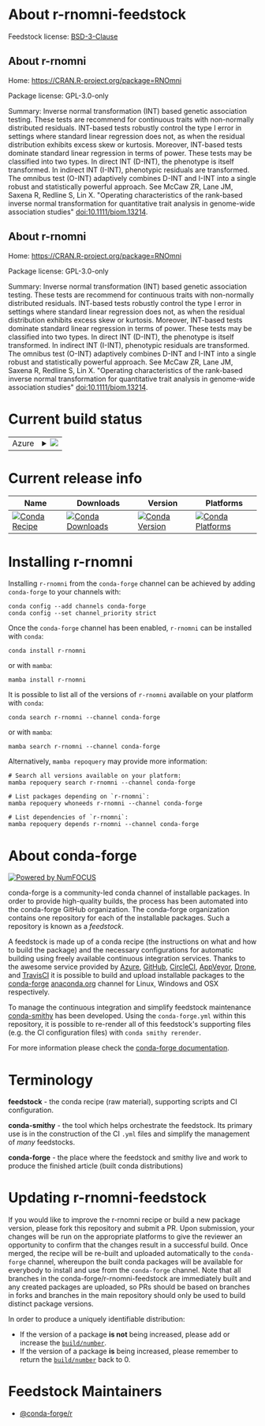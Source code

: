 About r-rnomni-feedstock
========================

Feedstock license: [BSD-3-Clause](https://github.com/conda-forge/r-rnomni-feedstock/blob/main/LICENSE.txt)


About r-rnomni
--------------

Home: https://CRAN.R-project.org/package=RNOmni

Package license: GPL-3.0-only

Summary: Inverse normal transformation (INT) based genetic association testing. These tests are recommend for continuous traits with non-normally distributed residuals. INT-based tests robustly control the type I error in settings where standard linear regression does not, as when the residual distribution exhibits excess skew or kurtosis. Moreover, INT-based tests dominate standard linear regression in terms of power. These tests may be classified into two types. In direct INT (D-INT), the phenotype is itself transformed. In indirect INT (I-INT), phenotypic residuals are transformed. The omnibus test (O-INT) adaptively combines D-INT and I-INT into a single robust and statistically powerful approach. See McCaw ZR, Lane JM, Saxena R, Redline S, Lin X. "Operating characteristics of the rank-based inverse normal transformation for quantitative trait analysis in genome-wide association studies" <doi:10.1111/biom.13214>.

About r-rnomni
--------------

Home: https://CRAN.R-project.org/package=RNOmni

Package license: GPL-3.0-only

Summary: Inverse normal transformation (INT) based genetic association testing. These tests are recommend for continuous traits with non-normally distributed residuals. INT-based tests robustly control the type I error in settings where standard linear regression does not, as when the residual distribution exhibits excess skew or kurtosis. Moreover, INT-based tests dominate standard linear regression in terms of power. These tests may be classified into two types. In direct INT (D-INT), the phenotype is itself transformed. In indirect INT (I-INT), phenotypic residuals are transformed. The omnibus test (O-INT) adaptively combines D-INT and I-INT into a single robust and statistically powerful approach. See McCaw ZR, Lane JM, Saxena R, Redline S, Lin X. "Operating characteristics of the rank-based inverse normal transformation for quantitative trait analysis in genome-wide association studies" <doi:10.1111/biom.13214>.

Current build status
====================


<table>
    
  <tr>
    <td>Azure</td>
    <td>
      <details>
        <summary>
          <a href="https://dev.azure.com/conda-forge/feedstock-builds/_build/latest?definitionId=12965&branchName=main">
            <img src="https://dev.azure.com/conda-forge/feedstock-builds/_apis/build/status/r-rnomni-feedstock?branchName=main">
          </a>
        </summary>
        <table>
          <thead><tr><th>Variant</th><th>Status</th></tr></thead>
          <tbody><tr>
              <td>linux_64_r_base4.3</td>
              <td>
                <a href="https://dev.azure.com/conda-forge/feedstock-builds/_build/latest?definitionId=12965&branchName=main">
                  <img src="https://dev.azure.com/conda-forge/feedstock-builds/_apis/build/status/r-rnomni-feedstock?branchName=main&jobName=linux&configuration=linux%20linux_64_r_base4.3" alt="variant">
                </a>
              </td>
            </tr><tr>
              <td>linux_64_r_base4.4</td>
              <td>
                <a href="https://dev.azure.com/conda-forge/feedstock-builds/_build/latest?definitionId=12965&branchName=main">
                  <img src="https://dev.azure.com/conda-forge/feedstock-builds/_apis/build/status/r-rnomni-feedstock?branchName=main&jobName=linux&configuration=linux%20linux_64_r_base4.4" alt="variant">
                </a>
              </td>
            </tr><tr>
              <td>osx_64_r_base4.3</td>
              <td>
                <a href="https://dev.azure.com/conda-forge/feedstock-builds/_build/latest?definitionId=12965&branchName=main">
                  <img src="https://dev.azure.com/conda-forge/feedstock-builds/_apis/build/status/r-rnomni-feedstock?branchName=main&jobName=osx&configuration=osx%20osx_64_r_base4.3" alt="variant">
                </a>
              </td>
            </tr><tr>
              <td>osx_64_r_base4.4</td>
              <td>
                <a href="https://dev.azure.com/conda-forge/feedstock-builds/_build/latest?definitionId=12965&branchName=main">
                  <img src="https://dev.azure.com/conda-forge/feedstock-builds/_apis/build/status/r-rnomni-feedstock?branchName=main&jobName=osx&configuration=osx%20osx_64_r_base4.4" alt="variant">
                </a>
              </td>
            </tr><tr>
              <td>win_64_r_base4.3</td>
              <td>
                <a href="https://dev.azure.com/conda-forge/feedstock-builds/_build/latest?definitionId=12965&branchName=main">
                  <img src="https://dev.azure.com/conda-forge/feedstock-builds/_apis/build/status/r-rnomni-feedstock?branchName=main&jobName=win&configuration=win%20win_64_r_base4.3" alt="variant">
                </a>
              </td>
            </tr><tr>
              <td>win_64_r_base4.4</td>
              <td>
                <a href="https://dev.azure.com/conda-forge/feedstock-builds/_build/latest?definitionId=12965&branchName=main">
                  <img src="https://dev.azure.com/conda-forge/feedstock-builds/_apis/build/status/r-rnomni-feedstock?branchName=main&jobName=win&configuration=win%20win_64_r_base4.4" alt="variant">
                </a>
              </td>
            </tr>
          </tbody>
        </table>
      </details>
    </td>
  </tr>
</table>

Current release info
====================

| Name | Downloads | Version | Platforms |
| --- | --- | --- | --- |
| [![Conda Recipe](https://img.shields.io/badge/recipe-r--rnomni-green.svg)](https://anaconda.org/conda-forge/r-rnomni) | [![Conda Downloads](https://img.shields.io/conda/dn/conda-forge/r-rnomni.svg)](https://anaconda.org/conda-forge/r-rnomni) | [![Conda Version](https://img.shields.io/conda/vn/conda-forge/r-rnomni.svg)](https://anaconda.org/conda-forge/r-rnomni) | [![Conda Platforms](https://img.shields.io/conda/pn/conda-forge/r-rnomni.svg)](https://anaconda.org/conda-forge/r-rnomni) |

Installing r-rnomni
===================

Installing `r-rnomni` from the `conda-forge` channel can be achieved by adding `conda-forge` to your channels with:

```
conda config --add channels conda-forge
conda config --set channel_priority strict
```

Once the `conda-forge` channel has been enabled, `r-rnomni` can be installed with `conda`:

```
conda install r-rnomni
```

or with `mamba`:

```
mamba install r-rnomni
```

It is possible to list all of the versions of `r-rnomni` available on your platform with `conda`:

```
conda search r-rnomni --channel conda-forge
```

or with `mamba`:

```
mamba search r-rnomni --channel conda-forge
```

Alternatively, `mamba repoquery` may provide more information:

```
# Search all versions available on your platform:
mamba repoquery search r-rnomni --channel conda-forge

# List packages depending on `r-rnomni`:
mamba repoquery whoneeds r-rnomni --channel conda-forge

# List dependencies of `r-rnomni`:
mamba repoquery depends r-rnomni --channel conda-forge
```


About conda-forge
=================

[![Powered by
NumFOCUS](https://img.shields.io/badge/powered%20by-NumFOCUS-orange.svg?style=flat&colorA=E1523D&colorB=007D8A)](https://numfocus.org)

conda-forge is a community-led conda channel of installable packages.
In order to provide high-quality builds, the process has been automated into the
conda-forge GitHub organization. The conda-forge organization contains one repository
for each of the installable packages. Such a repository is known as a *feedstock*.

A feedstock is made up of a conda recipe (the instructions on what and how to build
the package) and the necessary configurations for automatic building using freely
available continuous integration services. Thanks to the awesome service provided by
[Azure](https://azure.microsoft.com/en-us/services/devops/), [GitHub](https://github.com/),
[CircleCI](https://circleci.com/), [AppVeyor](https://www.appveyor.com/),
[Drone](https://cloud.drone.io/welcome), and [TravisCI](https://travis-ci.com/)
it is possible to build and upload installable packages to the
[conda-forge](https://anaconda.org/conda-forge) [anaconda.org](https://anaconda.org/)
channel for Linux, Windows and OSX respectively.

To manage the continuous integration and simplify feedstock maintenance
[conda-smithy](https://github.com/conda-forge/conda-smithy) has been developed.
Using the ``conda-forge.yml`` within this repository, it is possible to re-render all of
this feedstock's supporting files (e.g. the CI configuration files) with ``conda smithy rerender``.

For more information please check the [conda-forge documentation](https://conda-forge.org/docs/).

Terminology
===========

**feedstock** - the conda recipe (raw material), supporting scripts and CI configuration.

**conda-smithy** - the tool which helps orchestrate the feedstock.
                   Its primary use is in the construction of the CI ``.yml`` files
                   and simplify the management of *many* feedstocks.

**conda-forge** - the place where the feedstock and smithy live and work to
                  produce the finished article (built conda distributions)


Updating r-rnomni-feedstock
===========================

If you would like to improve the r-rnomni recipe or build a new
package version, please fork this repository and submit a PR. Upon submission,
your changes will be run on the appropriate platforms to give the reviewer an
opportunity to confirm that the changes result in a successful build. Once
merged, the recipe will be re-built and uploaded automatically to the
`conda-forge` channel, whereupon the built conda packages will be available for
everybody to install and use from the `conda-forge` channel.
Note that all branches in the conda-forge/r-rnomni-feedstock are
immediately built and any created packages are uploaded, so PRs should be based
on branches in forks and branches in the main repository should only be used to
build distinct package versions.

In order to produce a uniquely identifiable distribution:
 * If the version of a package **is not** being increased, please add or increase
   the [``build/number``](https://docs.conda.io/projects/conda-build/en/latest/resources/define-metadata.html#build-number-and-string).
 * If the version of a package **is** being increased, please remember to return
   the [``build/number``](https://docs.conda.io/projects/conda-build/en/latest/resources/define-metadata.html#build-number-and-string)
   back to 0.

Feedstock Maintainers
=====================

* [@conda-forge/r](https://github.com/conda-forge/r/)

